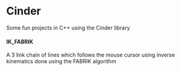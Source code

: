 # Cinder
Some fun projects in C++ using the Cinder library


#### IK_FABRIK
A 3 link chain of lines which follows the mouse cursor using inverse kinematics done using the FABRIK algorithm
